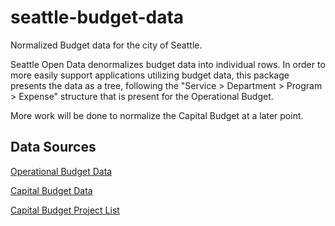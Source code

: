 # seattle-budget-data
Normalized Budget data for the city of Seattle.

Seattle Open Data denormalizes budget data into individual rows. In order to more easily support applications utilizing budget data, this package presents the data as a tree, following the "Service > Department > Program > Expense" structure that is present for the Operational Budget.

More work will be done to normalize the Capital Budget at a later point.

## Data Sources
[Operational Budget Data](https://data.seattle.gov/dataset/City-of-Seattle-Operating-Budget/8u2j-imqx)

[Capital Budget Data](https://data.seattle.gov/dataset/Open-Budget-2018-Proposed-Capital-Budget/m6va-m4qe)

[Capital Budget Project List](https://data.seattle.gov/dataset/Open-Budget-2018-Proposed-Capital-Projects-List/bsgq-948x)
